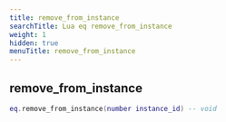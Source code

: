 ```yaml
---
title: remove_from_instance
searchTitle: Lua eq remove_from_instance
weight: 1
hidden: true
menuTitle: remove_from_instance
---
```

## remove_from_instance
```lua
eq.remove_from_instance(number instance_id) -- void
```